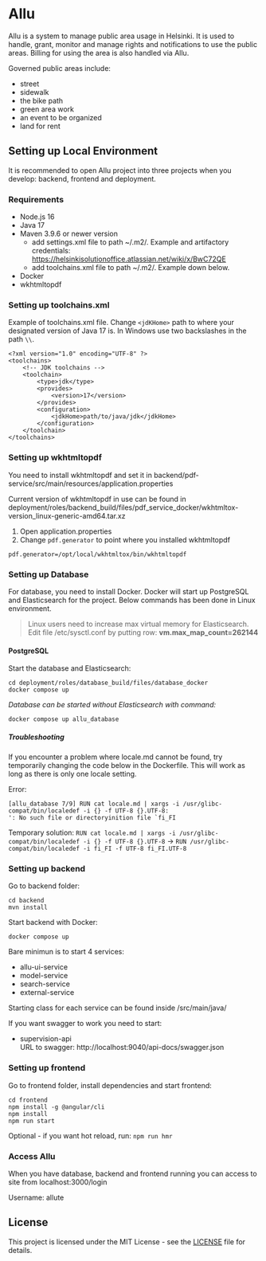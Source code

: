 # Allu

Allu is a system to manage public area usage in Helsinki.
It is used to handle, grant, monitor and manage rights and notifications to use the public areas. Billing for using the area is also handled via Allu.

Governed public areas include:
- street
- sidewalk
- the bike path
- green area work
- an event to be organized
- land for rent

## Setting up Local Environment

It is recommended to open Allu project into three projects when you develop: backend, frontend and deployment.

### Requirements
- Node.js 16
- Java 17
- Maven 3.9.6 or newer version
  - add settings.xml file to path ~/.m2/. Example and artifactory credentials: https://helsinkisolutionoffice.atlassian.net/wiki/x/BwC72QE
  - add toolchains.xml file to path ~/.m2/. Example down below.
- Docker
- wkhtmltopdf

### Setting up toolchains.xml
Example of toolchains.xml file.
Change `<jdKHome>` path to where your designated version of Java 17 is. In Windows use two backslashes in the path `\\`.
```
<?xml version="1.0" encoding="UTF-8" ?>
<toolchains>
    <!-- JDK toolchains -->
    <toolchain>
        <type>jdk</type>
        <provides>
            <version>17</version>
        </provides>
        <configuration>
            <jdkHome>path/to/java/jdk</jdkHome>
        </configuration>
    </toolchain>
</toolchains>
```

### Setting up wkhtmltopdf
You need to install wkhtmltopdf and set it in backend/pdf-service/src/main/resources/application.properties

Current version of wkhtmltopdf in use can be found in deployment/roles/backend_build/files/pdf_service_docker/wkhtmltox-version_linux-generic-amd64.tar.xz

1. Open application.properties
2. Change `pdf.generator` to point where you installed wkhtmltopdf
```
pdf.generator=/opt/local/wkhtmltox/bin/wkhtmltopdf
```

### Setting up Database
For database, you need to install Docker. Docker will start up PostgreSQL and Elasticsearch for the project.
Below commands has been done in Linux environment.
> Linux users need to increase max virtual memory for Elasticsearch. Edit file /etc/sysctl.conf by putting row: __vm.max_map_count=262144__

#### PostgreSQL
Start the database and Elasticsearch:
```
cd deployment/roles/database_build/files/database_docker
docker compose up
```

_Database can be started without Elasticsearch with command:_
```
docker compose up allu_database
```

##### Troubleshooting
If you encounter a problem where locale.md cannot be found, try temporarily changing the code below in the Dockerfile. This will work as long as there is only one locale setting.

Error:
```
[allu_database 7/9] RUN cat locale.md | xargs -i /usr/glibc-compat/bin/localedef -i {} -f UTF-8 {}.UTF-8:
': No such file or directoryinition file `fi_FI
```

Temporary solution:
`RUN cat locale.md | xargs -i /usr/glibc-compat/bin/localedef -i {} -f UTF-8 {}.UTF-8`
->
`RUN /usr/glibc-compat/bin/localedef -i fi_FI -f UTF-8 fi_FI.UTF-8`

### Setting up backend
Go to backend folder:
```
cd backend
mvn install
```

Start backend with Docker:
```
docker compose up
```

Bare minimun is to start 4 services:

- allu-ui-service
- model-service
- search-service
- external-service

Starting class for each service can be found inside <name-of-service>/src/main/java/

If you want swagger to work you need to start:
- supervision-api  
URL to swagger: http://localhost:9040/api-docs/swagger.json

### Setting up frontend
Go to frontend folder, install dependencies and start frontend:
```
cd frontend
npm install -g @angular/cli
npm install
npm run start
```
Optional - if you want hot reload, run: `npm run hmr`

### Access Allu

When you have database, backend and frontend running you can access to site from localhost:3000/login

Username: allute

## License
This project is licensed under the MIT License - see the [LICENSE](LICENSE) file for details.